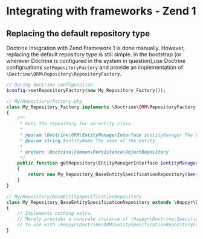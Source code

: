 # Integrating with frameworks - Zend 1
## Replacing the default repository type
Doctrine integration with Zend Framework 1 is done manually. However, replacing the default repository type is still simple. In the bootstrap (or wherever Doctrine is configured in the system in question),use Doctrine configruations `setRepositoryFactory` and provide an implementation of `\Doctrine\ORM\Repository\RepositoryFactory`.

```php
// During doctrine configuration
$config->setRepositoryFactory(new My_Repository_Factory());

// My/Repostiory/Factory.php
class My_Repository_Factory implements \Doctrine\ORM\RepositoryFactory
{
    /**
     * Gets the repository for an entity class.
     *
     * @param \Doctrine\ORM\EntityManagerInterface $entityManager The EntityManager instance.
     * @param string $entityName The name of the entity.
     *
     * @return \Doctrine\Common\Persistence\ObjectRepository
     */
    public function getRepository(EntityManagerInterface $entityManager, $entityName)
    {
        return new My_Repository_BaseEntitySpecificationRepository($entityManager, $entityManager->getClassMetadata($entityName));
    }    
}

// My/Repository/BaseEntitySpecificationRepository
class My_Repository_BaseEntitySpecificationRepository extends \Happyr\Doctrine\Specification\EntitySpecificationRepository
{
    // Implements nothing extra.
    // Merely provides a concrete instance of \Happyr\Doctrine\Specification\EntitySpecificationRepository
    // to use with \Happyr\Doctrime\ORM\EntitySpecificationRepositoryFactory
}
```
